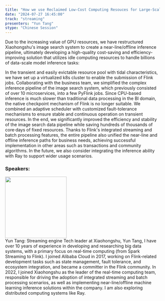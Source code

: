 ```yaml
---
title: "How we use Reclaimed Low-Cost Computing Resouces for Large-Scale Near-Line Model Inference"
date: "2024-07-27 16:45:00" 
track: "streaming"
presenters: "Yun Tang"
stype: "Chinese Session"
---
```

Due to the increasing value of GPU resources, we have restructured Xiaohongshu's image search system to create a near-line/offline inference pipeline, ultimately developing a high-quality cost-saving and efficiency-improving solution that utilizes idle computing resources to handle billions of data-scale model inference tasks:

In the transient and easily evictable resource pool with tidal characteristics, we have set up a virtualized k8s cluster to enable the submission of Flink jobs.
Collaborating with the business team, we simplified the complex inference pipeline of the image search system, which previously consisted of over 10 microservices, into a few PyFlink jobs.
Since CPU-based inference is much slower than traditional data processing in the BI domain, the native checkpoint mechanism of Flink is no longer suitable. We combined an adaptive scheduler with customized fault-tolerance mechanisms to ensure stable and continuous operation on transient resources.
In the end, we significantly improved the efficiency and stability of the image search data pipeline while saving hundreds of thousands of core·days of fixed resources. Thanks to Flink's integrated streaming and batch processing features, the entire pipeline also unified the near-line and offline inference paths for business needs, achieving successful implementation in other areas such as transactions and community algorithms. In the future, we also consider integrating the inference ability with Ray to support wider usage scenarios.
 ### Speakers: 
 <img src="https://sessionize.com/image/4849-400o400o1-LRkj3zMXkm7teij1dkn5Bs.jpg" width="200" /><br>Yun Tang: Streaming engine Tech leader at Xiaohongshu, Yun Tang, I have over 10 years of experience in developing and researching big data systems, with a primary focus on real-time computing (from Spark Streaming to Flink). I joined Alibaba Cloud in 2017, working on Flink-related development tasks such as state management, fault tolerance, and ecosystem integration, and became a committer in the Flink community. In 2022, I joined Xiaohongshu as the leader of the real-time computing team, responsible for driving the adoption of integrated streaming and batch processing scenarios, as well as implementing near-line/offline machine learning inference solutions within the company. I am also exploring distributed computing systems like Ray.
 <br><br>